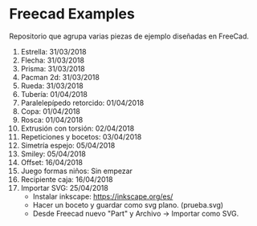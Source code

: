 # Freecad Examples
Repositorio que agrupa varias piezas de ejemplo diseñadas en FreeCad.

1. Estrella: 31/03/2018
2. Flecha: 31/03/2018
3. Prisma: 31/03/2018
4. Pacman 2d: 31/03/2018
5. Rueda: 31/03/2018
6. Tubería: 01/04/2018
7. Paralelepípedo retorcido: 01/04/2018
8. Copa: 01/04/2018
9. Rosca: 01/04/2018
10. Extrusión con torsión: 02/04/2018
11. Repeticiones y bocetos: 03/04/2018
12. Simetría espejo: 05/04/2018
13. Smiley: 05/04/2018
14. Offset: 16/04/2018
15. Juego formas niños: Sin empezar
16. Recipiente caja: 16/04/2018
17. Importar SVG: 25/04/2018
    - Instalar inkscape: https://inkscape.org/es/
    - Hacer un boceto y guardar como svg plano. (prueba.svg)
    - Desde Freecad nuevo "Part" y Archivo -> Importar como SVG.